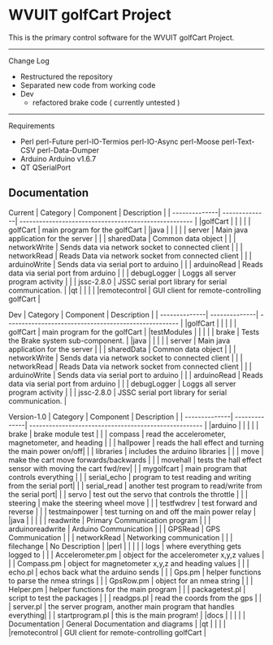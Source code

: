 WVUIT golfCart Project
===================


This is the primary control software for the WVUIT golfCart Project. 

----------
Change Log
- Restructured the repository
- Separated new code from working code
- Dev 
	- refactored brake code ( currently untested )
	
----------

Requirements 
*	Perl
		perl-Future
		perl-IO-Termios
		perl-IO-Async
		perl-Moose
		perl-Text-CSV
 		perl-Data-Dumper
*	Arduino
		Arduino v1.6.7
*	QT
		QSerialPort


Documentation
----  

Current 
| Category	| Component	| Description						|
| --------------| --------------| ----------------------------------------------------- |
|golfCart	|		| 							|
|		| golfCart	| main program for the golfCart 			|
|java		|		|							|
|		| server	| Main java application for the server			|
|		| sharedData 	| Common data object					|
|		| networkWrite 	| Sends data via network socket to connected client	|
|		| networkRead 	| Reads Data via network socket from connected client	|
|		| arduinoWrite 	| Sends data via serial port to arduino			|
|		| arduinoRead 	| Reads data via serial port from arduino		|
|		| debugLogger 	| Loggs all server program activity			|
|		| jssc-2.8.0 	| JSSC serial port library for serial communication. 	|
|qt 		|		|							|
|		|remotecontrol 	| GUI client for remote-controlling golfCart		| 

Dev 
| Category	| Component	| Description						|
| --------------| --------------| ----------------------------------------------------- |
|golfCart	|		| 							|
|		| golfCart	| main program for the golfCart 			|
|testModules	| 		| 							|
|           	| brake 	| Tests the Brake system sub-component.			|
|java		|		|							|
|		| server	| Main java application for the server			|
|		| sharedData 	| Common data object					|
|		| networkWrite 	| Sends data via network socket to connected client	|
|		| networkRead 	| Reads Data via network socket from connected client	|
|		| arduinoWrite 	| Sends data via serial port to arduino			|
|		| arduinoRead 	| Reads data via serial port from arduino		|
|		| debugLogger 	| Loggs all server program activity			|
|		| jssc-2.8.0 	| JSSC serial port library for serial communication. 	|


Version-1.0
| Category	| Component	| Description						|
| --------------| --------------| ----------------------------------------------------- |
|arduino	|		| 							|
|		| brake 	| brake module test					|
|		| compass 	| read the accelerometer, magnetometer, and heading	|
|		| hallpower 	| reads the hall effect and turning the main power on/off|
|		| libraries 	| includes the arduino libraries			|
|		| move 		| make the cart move forwards/backwards			|
|		|  movehall 	| tests the hall effect sensor with moving the cart fwd/rev|
|		| mygolfcart 	| main program that controls everything			|
|		| serial_echo 	| program to test reading and writing from the serial port|
|		| serial_read 	| another test program to read/write from the serial port|
|		| servo 	| test out the servo that controls the throttle		|
|		| steering 	| make the steering wheel move				|
|		| testfwdrev 	| test forward and reverse				|
|		| testmainpower | test turning on and off the main power relay		|
|java		|		|							|
|		| readwrite 	| Primary Communication program				|
|		| arduinoreadwrite | Arduino Communication				|
|		| GPSRead 	| GPS Communication					|
|		| networkRead 	| Networking communication				|
|		| filechange 	| No Description					|
|perl		|		|							|
|		| logs 		| where everything gets logged to			|
|		| Accelerometer.pm | object for the accelerometer x,y,z values		|
|		| Compass.pm 	| object for magnetometer x,y,z and heading values	|
|		| echo.pl 	| echos back what the arduino sends			|
|		|  Gps.pm 	| helper functions to parse the nmea strings		|
|		| GpsRow.pm 	| object for an nmea string				|
|		| Helper.pm 	| helper functions for the main program			|
|		| packagetest.pl | script to test the packages				|
|		| readgps.pl 	| read the coords from the gps				|
|		| server.pl 	| the server program, another main program that handles everything|
|		| startprogram.pl | this is the main program!				|
|docs		| 		| 							|
|           	| Documentation	| General Documentation and diagrams			|
|qt 		|		|							|
|		|remotecontrol 	| GUI client for remote-controlling golfCart		| 
     

